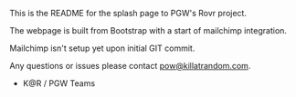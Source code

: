 This is the README for the splash page to PGW's Rovr project.

The webpage is built from Bootstrap with a start of mailchimp integration.

Mailchimp isn't setup yet upon initial GIT commit.

Any questions or issues please contact pow@killatrandom.com.

- K@R / PGW Teams
